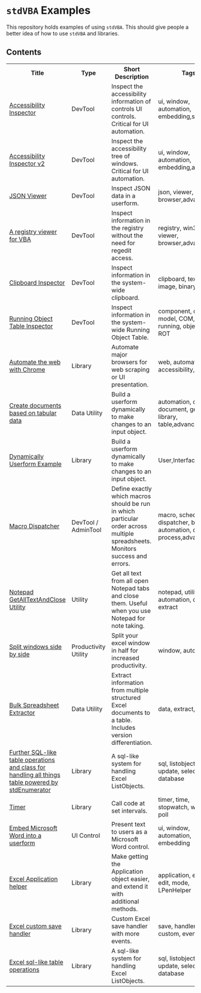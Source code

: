 # `stdVBA` Examples

This repository holds examples of using `stdVBA`. This should give people a better idea of how to use `stdVBA` and libraries.

## Contents

<table>
  <tr>
    <th>Title</th>
    <th>Type</th>
    <th>Short Description</th>
    <th>Tags</th>
    <th>Dependencies</th>
    <th>Status</th>
  </tr>
  <tr>
    <td><a href="Examples/Inspector-Accessibility-v1">Accessibility Inspector</a></td>
    <td>DevTool</td>
    <td>Inspect the accessibility information of controls UI controls. Critical for UI automation.</td>
    <td>ui, window, automation, embedding,simple</td>
    <td>stdAcc, stdProcess, stdWindow, stdICallable</td>
    <td>Deprecated</td>
  </tr>
  <tr>
    <td><a href="Examples/Inspector-Accessibility-v2">Accessibility Inspector v2</a></td>
    <td>DevTool</td>
    <td>Inspect the accessibility tree of windows. Critical for UI automation.</td>
    <td>ui, window, automation, embedding,advanced</td>
    <td>stdAcc,stdCallback,stdClipboard,stdICallable,stdImage,stdLambda,stdProcess,stdShell,stdWindow</td>
    <td>Complete/WIP</td>
  </tr>
  <tr>
    <td><a href="Examples/Inspector-JSON">JSON Viewer</a></td> 
    <td>DevTool</td>
    <td>Inspect JSON data in a userform.</td>
    <td>json, viewer, browser,advanced</td>
    <td>stdCallback, stdICallable, stdJSON, stdLambda, tvTree</td>
    <td>Complete</td>
  </tr>
  <tr>
    <td><a href="Examples/Inspector-Registry">A registry viewer for VBA</a></td>
    <td>DevTool</td>
    <td>Inspect information in the registry without the need for regedit access.</td>
    <td>registry, win32, viewer, browser,advanced</td>
    <td>stdClipboard, stdIcallable, stdLambda, stdReg</td>
    <td>Complete</td>
  </tr> 
  <tr>
    <td><a href="Examples/Inspector-Clipboard">Clipboard Inspector</a></td>
    <td>DevTool</td>
    <td>Inspect information in the system-wide clipboard.</td>
    <td>clipboard, text, image, binary</td>
    <td>stdClipboard</td>
    <td>Complete</td>
  </tr>
  <tr>
    <td><a href="Examples/Inspector-RunningObjectTable">Running Object Table Inspector</a></td>
    <td>DevTool</td>
    <td>Inspect information in the system-wide Running Object Table.</td>
    <td>component, object, model, COM, running, object, table, ROT</td>
    <td>stdCOM</td>
    <td>Complete</td>
  </tr>
  <tr>
    <td><a href="Examples/BrowserAutomation">Automate the web with Chrome</a></td>
    <td>Library</td>
    <td>Automate major browsers for web scraping or UI presentation.</td>
    <td>web, automation, accessibility, library</td>
    <td>stdAcc, stdEnumerator, stdLambda, stdProcess, stdWindow, stdICallable</td>
    <td>Complete</td>
  </tr>
  <tr>
    <td><a href="Examples/Document Generator">Create documents based on tabular data</a></td> 
    <td>Data Utility</td>
    <td>Build a userform dynamically to make changes to an input object.</td>
    <td>automation, data, document, generator, library, table,advanced</td>
    <td>stdCallback, stdCOM, stdEnumerator, stdICallable, stdLambda, stdRegex, stdTable, stdWindow</td>
    <td>Complete</td>
  </tr>
  <tr>
    <td><a href="Examples/DynamicForm-TransformObject">Dynamically Userform Example</a></td>
    <td>Library</td>
    <td>Build a userform dynamically to make changes to an input object.</td>
    <td>User,Interface,UI</td>
    <td>stdUIElement, stdCallback, stdCOM, stdICallable, stdLambda</td>
    <td>Complete</td>
  </tr>
  <tr>
    <td><a href="Examples/MacroDispatcher">Macro Dispatcher</a></td>
    <td>DevTool / AdminTool</td>
    <td>Define exactly which macros should be run in which particular order across multiple spreadsheets. Monitors success and errors.</td>
    <td>macro, scheduler, dispatcher, bulk, automation, data, process,advanced</td>
    <td>stdAcc, stdCallback, stdEnumerator, stdICallable, stdLambda, stdPerformance, stdReg, stdWindow</td>
    <td>Complete</td>
  </tr> 
  <tr>
    <td><a href="Examples/Notepad-GetAllTextAndClose">Notepad GetAllTextAndClose Utility</a></td>
    <td>Utility</td>
    <td>Get all text from all open Notepad tabs and close them. Useful when you use Notepad for note taking.</td>
    <td>notepad, utility, automation, data, extract</td>
    <td>stdAcc, stdICallable, stdLambda, stdProcess, stdWindow</td>
    <td>Complete</td>
  </tr>
  <tr>
    <td><a href="Examples/SplitSideBySide">Split windows side by side</a></td>
    <td>Productivity Utility</td>
    <td>Split your excel window in half for increased productivity.</td>
    <td>window, automation</td>
    <td>stdLambda, stdWindow, stdICallable</td>
    <td>Complete</td>
  </tr> 
  <tr>
    <td><a href="Examples/Spreadsheet Extractor">Bulk Spreadsheet Extractor</a></td>
    <td>Data Utility</td>
    <td>Extract information from multiple structured Excel documents to a table. Includes version differentiation.</td>
    <td>data, extract, bulk</td>
    <td>stdArray, stdCallback, stdCOM, stdEnumerator,stdICallable, stdLambda, stdPicture, stdRegex</td>
    <td>Complete</td>
  </tr> 
  <tr>
    <td><a href="Examples/stdTable">Further SQL-like table operations and class for handling all things table powered by stdEnumerator</a></td>
    <td>Library</td>
    <td>A sql-like system for handling Excel ListObjects.</td>
    <td>sql, listobject, table, update, select, database</td>
    <td>stdICallable,stdEnumerator,stdCallback,stdJSON</td>
    <td>Complete</td>
  </tr>
  <tr>
    <td><a href="Examples/Timer">Timer</a></td>
    <td>Library</td>
    <td>Call code at set intervals.</td>
    <td>timer, time, stopwatch, watch, poll</td>
    <td>stdCallback, stdICallable</td>
    <td>Complete</td>
  </tr> 
  <tr>
    <td><a href="Examples/uiTextBoxEx-WordControl">Embed Microsoft Word into a userform</a></td>
    <td>UI Control</td>
    <td>Present text to users as a Microsoft Word control.</td>
    <td>ui, window, automation, embedding</td>
    <td>stdLambda, stdWindow, stdICallable, stdProcess</td>
    <td>Complete</td>
  </tr> 
  <tr>
    <td><a href="Examples/xlVBA/xlApplication">Excel Application helper</a></td>
    <td>Library</td>
    <td>Make getting the Application object easier, and extend it with additional methods.</td>
    <td>application, ebmode, edit, mode, LPenHelper</td>
    <td>stdAcc, stdICallable</td>
    <td>WIP</td>
  </tr>
  <tr>
    <td><a href="Examples/xlVBA/xlSaveHandler">Excel custom save handler</a></td>
    <td>Library</td>
    <td>Custom Excel save handler with more events.</td>
    <td>save, handler, custom, events</td>
    <td>None</td>
    <td>Complete</td>
  </tr>
  <tr>
    <td><a href="Examples/xlVBA/xlTableTools">Excel sql-like table operations</a></td>
    <td>Library</td>
    <td>A sql-like system for handling Excel ListObjects.</td>
    <td>sql, listobject, table, update, select, database</td>
    <td>stdICallable</td>
    <td>Complete</td>
  </tr>

  <!-- 
  <tr>
    <td><a href="Examples/">xxx</a></td>
    <td>xxx</td>
    <td>xxx</td>
  </tr> 
  -->
</table>
